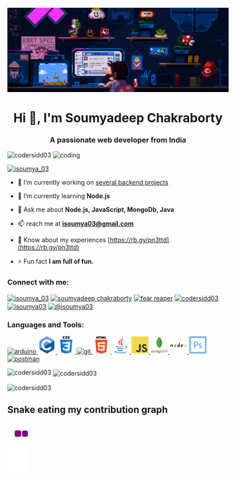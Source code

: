 ![logo](https://github.com/coderSidd03/coderSidd03/blob/main/github%20banner.png.gif)
<h1 align="center">Hi 👋, I'm Soumyadeep Chakraborty</h1>
<h3 align="center">A passionate web developer from India</h3>
<img align="right" alt="coding" width="400" src ="https://media0.giphy.com/media/qgQUggAC3Pfv687qPC/giphy.gif?cid=790b7611a7f2c3995928447c94458d6f6b13d36edba5a6c1&rid=giphy.gif&ct=g">

<p align="left"> <img src="https://komarev.com/ghpvc/?username=codersidd03&label=Profile%20views&color=0e75b6&style=flat" alt="codersidd03" /> </p>

<p align="left"> <a href="https://twitter.com/isoumya_03" target="blank"><img src="https://img.shields.io/twitter/follow/isoumya_03?logo=twitter&style=for-the-badge" alt="isoumya_03" /></a> </p>

- 🔭 I’m currently working on [several backend projects](https://github.com/coderSidd03?tab=repositories)

- 🌱 I’m currently learning **Node.js**

- 💬 Ask me about **Node.js, JavaScript, MongoDb, Java**

- 📫 reach me at **isoumya03@gmail.com**

- 📄 Know about my experiences [https://rb.gy/pn3ttd](https://rb.gy/pn3ttd)

- ⚡ Fun fact **I am full of fun.**

<h3 align="left">Connect with me:</h3>
<p align="left">
<a href="https://twitter.com/isoumya_03" target="blank"><img align="center" src="https://raw.githubusercontent.com/rahuldkjain/github-profile-readme-generator/master/src/images/icons/Social/twitter.svg" alt="isoumya_03" height="30" width="40" /></a>
<a href="https://linkedin.com/in/soumyadeep chakraborty" target="blank"><img align="center" src="https://raw.githubusercontent.com/rahuldkjain/github-profile-readme-generator/master/src/images/icons/Social/linked-in-alt.svg" alt="soumyadeep chakraborty" height="30" width="40" /></a>
<a href="https://stackoverflow.com/users/fear reaper" target="blank"><img align="center" src="https://raw.githubusercontent.com/rahuldkjain/github-profile-readme-generator/master/src/images/icons/Social/stack-overflow.svg" alt="fear reaper" height="30" width="40" /></a>
<a href="https://codesandbox.com/codersidd03" target="blank"><img align="center" src="https://raw.githubusercontent.com/rahuldkjain/github-profile-readme-generator/master/src/images/icons/Social/codesandbox.svg" alt="codersidd03" height="30" width="40" /></a>
<a href="https://www.leetcode.com/isoumya03" target="blank"><img align="center" src="https://raw.githubusercontent.com/rahuldkjain/github-profile-readme-generator/master/src/images/icons/Social/leet-code.svg" alt="isoumya03" height="30" width="40" /></a>
<a href="https://www.hackerearth.com/@isoumya03" target="blank"><img align="center" src="https://raw.githubusercontent.com/rahuldkjain/github-profile-readme-generator/master/src/images/icons/Social/hackerearth.svg" alt="@isoumya03" height="30" width="40" /></a>
</p>

<h3 align="left">Languages and Tools:</h3>
<p align="left"> <a href="https://www.arduino.cc/" target="_blank" rel="noreferrer"> <img src="https://cdn.worldvectorlogo.com/logos/arduino-1.svg" alt="arduino" width="40" height="40"/> </a> <a href="https://www.cprogramming.com/" target="_blank" rel="noreferrer"> <img src="https://raw.githubusercontent.com/devicons/devicon/master/icons/c/c-original.svg" alt="c" width="40" height="40"/> </a> <a href="https://www.w3schools.com/css/" target="_blank" rel="noreferrer"> <img src="https://raw.githubusercontent.com/devicons/devicon/master/icons/css3/css3-original-wordmark.svg" alt="css3" width="40" height="40"/> </a> <a href="https://git-scm.com/" target="_blank" rel="noreferrer"> <img src="https://www.vectorlogo.zone/logos/git-scm/git-scm-icon.svg" alt="git" width="40" height="40"/> </a> <a href="https://www.w3.org/html/" target="_blank" rel="noreferrer"> <img src="https://raw.githubusercontent.com/devicons/devicon/master/icons/html5/html5-original-wordmark.svg" alt="html5" width="40" height="40"/> </a> <a href="https://www.java.com" target="_blank" rel="noreferrer"> <img src="https://raw.githubusercontent.com/devicons/devicon/master/icons/java/java-original.svg" alt="java" width="40" height="40"/> </a> <a href="https://developer.mozilla.org/en-US/docs/Web/JavaScript" target="_blank" rel="noreferrer"> <img src="https://raw.githubusercontent.com/devicons/devicon/master/icons/javascript/javascript-original.svg" alt="javascript" width="40" height="40"/> </a> <a href="https://www.mongodb.com/" target="_blank" rel="noreferrer"> <img src="https://raw.githubusercontent.com/devicons/devicon/master/icons/mongodb/mongodb-original-wordmark.svg" alt="mongodb" width="40" height="40"/> </a> <a href="https://nodejs.org" target="_blank" rel="noreferrer"> <img src="https://raw.githubusercontent.com/devicons/devicon/master/icons/nodejs/nodejs-original-wordmark.svg" alt="nodejs" width="40" height="40"/> </a> <a href="https://www.photoshop.com/en" target="_blank" rel="noreferrer"> <img src="https://raw.githubusercontent.com/devicons/devicon/master/icons/photoshop/photoshop-line.svg" alt="photoshop" width="40" height="40"/> </a> <a href="https://postman.com" target="_blank" rel="noreferrer"> <img src="https://www.vectorlogo.zone/logos/getpostman/getpostman-icon.svg" alt="postman" width="40" height="40"/> </a> </p>

<p><img align="left" src="https://github-readme-stats.vercel.app/api/top-langs?username=codersidd03&show_icons=true&locale=en&layout=compact" alt="codersidd03" /></p>

<p>&nbsp;<img align="center" src="https://github-readme-stats.vercel.app/api?username=codersidd03&show_icons=true&locale=en" alt="codersidd03" /></p>

<p><img align="center" src="https://github-readme-streak-stats.herokuapp.com/?user=codersidd03&" alt="codersidd03" /></p>


## Snake eating my contribution graph
![snake gif](https://github.com/coderSidd03/coderSidd03/blob/output/github-contribution-grid-snake.gif)
